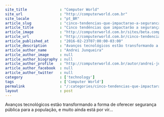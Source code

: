 ```yaml
---
site_title               : "Computer World"
site_url                 : "http://computerworld.com.br"
site_locale              : "pt_BR"
article_slug             : "cinco-tendencias-que-impactarao-a-seguranca-urbana"
article_title            : "Cinco tendências que impactarão a segurança urbana"
article_image            : "http://computerworld.com.br/sites/beta.computerworld.com.br/files/news_articles/seguranca_iot_vigilancia.jpg"
article_url              : "http://computerworld.com.br/cinco-tendencias-que-impactarao-seguranca-urbana"
article_published_at     : "2016-02-23T07:00:00-03:00"
article_description      : "Avanços tecnológicos estão transformando a forma de oferecer segurança pública para a população, e muito ainda está por vir..."
article_author_name      : "Andrei Junqueira"
article_author_image     : null
article_author_biography : null
article_author_profile   : "http://computerworld.com.br/autor/andrei-junqueira"
article_author_facebook  : null
article_author_twitter   : null
category                 : ['technology']
tags                     : ['Computer World']
permalink                : "/:categories/cinco-tendencias-que-impactarao-a-seguranca-urbana/"
layout                   : post
---
```


Avanços tecnológicos estão transformando a forma de oferecer segurança pública para a população, e muito ainda está por vir...
